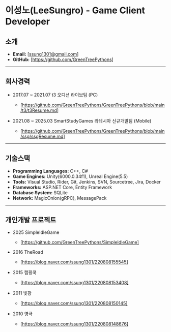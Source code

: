 # 이성노(LeeSungro) - Game Client Developer

## 소개
- **Email:** [ssung1301@gmail.com]
- **GitHub:** [https://github.com/GreenTreePythons]
---
## 회사경력
- 2017.07 ~ 2021.07 t3 오디션 라이브팀 (PC)
  - [https://github.com/GreenTreePythons/GreenTreePythons/blob/main/t3/t3Resume.md]

        
- 2021.08 ~ 2025.03 SmartStudyGames 라테시아 신규개발팀 (Mobile)
  - [https://github.com/GreenTreePythons/GreenTreePythons/blob/main/ssg/ssgResume.md]
---
## 기술스택
- **Programming Languages:** C++, C#
- **Game Engines:** Unity(6000.0.34f1), Unreal Engine(5.5)
- **Tools:** Visual Studio, Rider, Git, Jenkins, SVN, Sourcetree, Jira, Docker
- **Frameworks:** ASP.NET Core, Entity Framework
- **Database System:** SQLite
- **Network:** MagicOnion(gRPC), MessagePack
---
## 개인개발 프로젝트
  - 2025 SimpleIdleGame
      - [https://github.com/GreenTreePythons/SimpleIdleGame]
   
  - 2016 TheRoad
      - [https://blog.naver.com/ssung1301/220808155545]
   
  - 2015 캠핑쿡
      - [https://blog.naver.com/ssung1301/220808153408]
   
  - 2011 빛팡
      - [https://blog.naver.com/ssung1301/220808150145]
   
  - 2010 영극
      - [https://blog.naver.com/ssung1301/220808148676]
        
